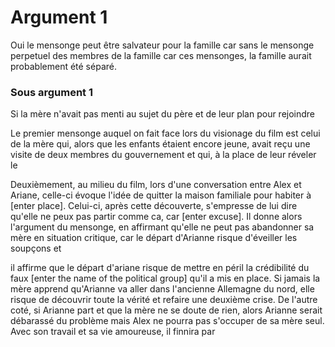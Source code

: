 # Argument 1

 Oui le mensonge peut être salvateur pour la famille car sans le mensonge perpetuel des membres de la famille
 car ces mensonges, la famille aurait probablement été séparé.

### Sous argument 1
Si la mère n'avait pas menti au sujet du père et de leur plan pour rejoindre 

Le premier mensonge auquel on fait face lors du visionage du film est celui de la mère qui, alors que les enfants étaient encore jeune, avait reçu une visite de deux membres du gouvernement et qui, à la place de leur réveler le 

Deuxièmement, au milieu du film, lors d'une conversation entre Alex et Ariane, celle-ci évoque l'idée de quitter la maison familiale pour habiter à [enter place]. Celui-ci, après cette découverte, s'empresse de lui dire qu'elle ne peux pas partir comme ca, car [enter excuse]. Il donne alors l'argument du mensonge, en affirmant qu'elle ne peut pas abandonner sa mère en situation critique, car le départ d'Arianne risque d'éveiller les soupçons et 

il affirme que le départ d'ariane risque de mettre en péril la crédibilité du faux [enter the name of the political group] qu'il a mis en place. Si jamais la mère apprend qu'Arianne va aller dans l'ancienne Allemagne du nord, elle risque de découvrir toute la vérité et refaire une deuxième crise. De l'autre coté, si Arianne part et que la mère ne se doute de rien, alors Arianne serait débarassé du problème mais Alex ne pourra pas s'occuper de sa mère seul. Avec son travail et sa vie amoureuse, il finnira par 
